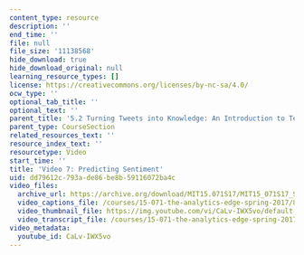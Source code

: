 ```yaml
---
content_type: resource
description: ''
end_time: ''
file: null
file_size: '11138568'
hide_download: true
hide_download_original: null
learning_resource_types: []
license: https://creativecommons.org/licenses/by-nc-sa/4.0/
ocw_type: ''
optional_tab_title: ''
optional_text: ''
parent_title: '5.2 Turning Tweets into Knowledge: An Introduction to Text Analytics'
parent_type: CourseSection
related_resources_text: ''
resource_index_text: ''
resourcetype: Video
start_time: ''
title: 'Video 7: Predicting Sentiment'
uid: dd79612c-793a-de86-be8b-59116072ba4c
video_files:
  archive_url: https://archive.org/download/MIT15.071S17/MIT15_071S17_Session_5.2.12_300k.mp4
  video_captions_file: /courses/15-071-the-analytics-edge-spring-2017/82cbaedc09a55a7192acc8182a5b006c_CaLv-IWX5vo.vtt
  video_thumbnail_file: https://img.youtube.com/vi/CaLv-IWX5vo/default.jpg
  video_transcript_file: /courses/15-071-the-analytics-edge-spring-2017/520e51606d7438adc3fc0d78e8211543_CaLv-IWX5vo.pdf
video_metadata:
  youtube_id: CaLv-IWX5vo
---
```

